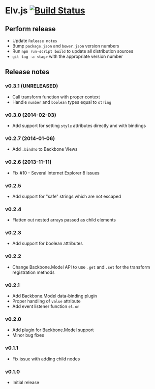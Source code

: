# Elv.js [![Build Status](https://travis-ci.org/myme/elvis.png?branch=master)](https://travis-ci.org/myme/elvis)

## Perform release

 * Update `Release notes`
 * Bump `package.json` and `bower.json` version numbers
 * Run `npm run-script build` to update all distribution sources
 * `git tag -a <tag>` with the appropriate version number

## Release notes

### v0.3.1 (UNRELEASED)

 * Call transform function with proper context
 * Handle `number` and `boolean` types equal to `string`

### v0.3.0 (2014-02-03)

 * Add support for setting `style` attributes directly and with bindings

### v0.2.7 (2014-01-06)

 * Add `.bindTo` to Backbone Views

### v0.2.6 (2013-11-11)

 * Fix #10 - Several Internet Explorer 8 issues

### v0.2.5

 * Add support for "safe" strings which are not escaped

### v0.2.4

 * Flatten out nested arrays passed as child elements

### v0.2.3

 * Add support for boolean attributes

### v0.2.2

 * Change Backbone.Model API to use `.get` and `.set` for the transform
   registration methods

### v0.2.1

 * Add Backbone.Model data-binding plugin
 * Proper handling of `value` attribute
 * Add event listener function `el.on`

### v0.2.0

 * Add plugin for Backbone.Model support
 * Minor bug fixes

### v0.1.1

 * Fix issue with adding child nodes

### v0.1.0

 * Initial release
